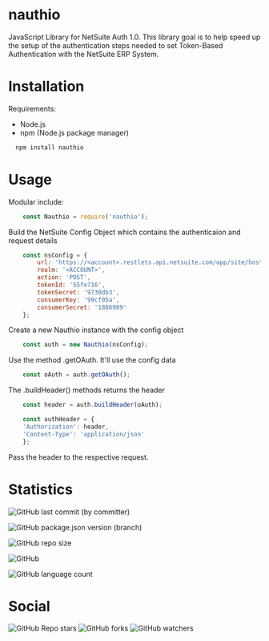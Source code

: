 # nauthio

JavaScript Library for NetSuite Auth 1.0. This library goal is to help speed up the setup of the authentication steps needed to set Token-Based Authentication with the NetSuite ERP System.

# Installation

Requirements:

- Node.js
- npm (Node.js package manager)

```bash
  npm install nauthio
```

# Usage

Modular include:

```js
    const Nauthio = require('nauthio');
```

Build the NetSuite Config Object which contains the authenticaion and request details

```js
    const nsConfig = {
        url: 'https://<account>.restlets.api.netsuite.com/app/site/hosting/restlet.nl?script=100&deploy=1',
        realm: '<ACCOUNT>',
        action: 'POST',
        tokenId: '55fe716',
        tokenSecret: '9730db3',
        consumerKey: '99cf05a',
        consumerSecret: '1886909'
    };
```

Create a new Nauthio instance with the config object

```js
    const auth = new Nauthio(nsConfig);
```

Use the method .getOAuth. It'll use the config data

```js
    const oAuth = auth.getOAuth();
```

The .buildHeader() methods returns the header

```js
    const header = auth.buildHeader(oAuth);

    const authHeader = {
    'Authorization': header,
    'Content-Type': 'application/json'
    };
```

Pass the header to the respective request.

# Statistics

![GitHub last commit (by committer)](https://img.shields.io/github/last-commit/apintok/nauthio)

![GitHub package.json version (branch)](https://img.shields.io/github/package-json/v/apintok/nauthio/main)

![GitHub repo size](https://img.shields.io/github/repo-size/apintok/nauthio)

![GitHub](https://img.shields.io/github/license/apintok/nauthio)

![GitHub language count](https://img.shields.io/github/languages/count/apintok/nauthio)

# Social

![GitHub Repo stars](https://img.shields.io/github/stars/apintok/nauthio)
![GitHub forks](https://img.shields.io/github/forks/apintok/nauthio)
![GitHub watchers](https://img.shields.io/github/watchers/apintok/nauthio)
